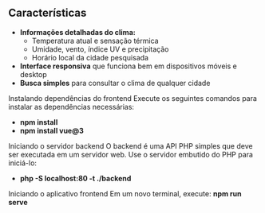 ## Características

- **Informações detalhadas do clima:**
  - Temperatura atual e sensação térmica
  - Umidade, vento, índice UV e precipitação
  - Horário local da cidade pesquisada
- **Interface responsiva** que funciona bem em dispositivos móveis e desktop
- **Busca simples** para consultar o clima de qualquer cidade


Instalando dependências do frontend
Execute os seguintes comandos para instalar as dependências necessárias:
- **npm install**
- **npm install vue@3**


Iniciando o servidor backend
O backend é uma API PHP simples que deve ser executada em um servidor web. Use o servidor embutido do PHP para iniciá-lo:
- **php -S localhost:80 -t ./backend**


Iniciando o aplicativo frontend
Em um novo terminal, execute:
**npm run serve**